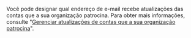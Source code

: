 Você pode designar qual endereço de e-mail recebe atualizações das contas que a sua organização patrocina. Para obter mais informações, consulte "[Gerenciar atualizações de contas que a sua organização patrocina](/organizations/managing-organization-settings/managing-updates-from-accounts-your-organization-sponsors)".
